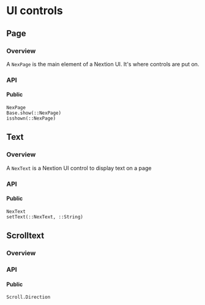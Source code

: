 # UI controls

## Page

### Overview

A `NexPage` is the main element of a Nextion UI. It's where controls are put on.

### API

#### Public

```@docs
NexPage
Base.show(::NexPage)
isshown(::NexPage)
```

## Text

### Overview

A `NexText` is a Nextion UI control to display text on a page

### API

#### Public

```@docs
NexText
setText(::NexText, ::String)
```

## Scrolltext
### Overview


### API

#### Public
```@docs
Scroll.Direction
```
